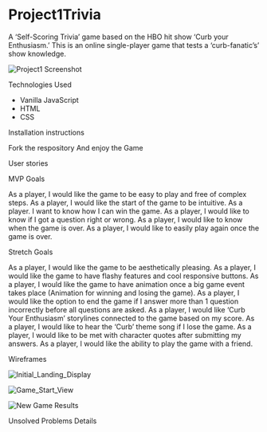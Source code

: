 # Project1Trivia

A ‘Self-Scoring Trivia’ game based on the HBO hit show ‘Curb your Enthusiasm.’ This is an online single-player game that tests a ‘curb-fanatic’s’ show knowledge.

![Project1 Screenshot](https://user-images.githubusercontent.com/90514977/142654868-c3886b94-e78a-4a44-abc0-ca19c788de8f.png)


Technologies Used

- Vanilla JavaScript
- HTML
- CSS

Installation instructions

Fork the respository
And enjoy the Game

User stories

MVP Goals

As a player, I would like the game to be easy to play and free of complex steps.
As a player, I would like the start of the game to be intuitive.
As a player. I want to know how I can win the game.
As a player, I would like to know if I got a question right or wrong.
As a player, I would like to know when the game is over.
As a player, I would like to easily play again once the game is over.

Stretch Goals

As a player, I would like the game to be aesthetically pleasing.
As a player, I would like the game to have flashy features and cool responsive buttons.
As a player, I would like the game to have animation once a big game event takes place (Animation for winning and losing the game).
As a player, I would like the option to end the game if I answer more than 1 question incorrectly before all questions are asked.
As a player, I would like ‘Curb Your Enthusiasm’ storylines connected to the game based on my score.
As a player, I would like to hear the ‘Curb’ theme song if I lose the game.
As a player, I would like to be met with character quotes after submitting my answers.
As a player, I would like the ability to play the game with a friend.

Wireframes

![Initial_Landing_Display](https://user-images.githubusercontent.com/90514977/142656106-a06e9485-04b3-4c76-b5be-34ad9a7297db.png)

![Game_Start_View](https://user-images.githubusercontent.com/90514977/142656126-3c4d6452-6475-4792-a688-b17a37420328.png)

![New Game Results](https://user-images.githubusercontent.com/90514977/142656160-84838459-f9ce-4bcd-a93f-5771e18ff71c.png)

Unsolved Problems Details

